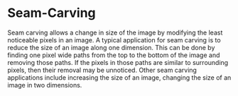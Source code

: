 # Seam-Carving
Seam carving allows a change in size of the image by modifying the least noticeable pixels in an image. A typical application for seam carving is to reduce the size of an image along one dimension. This can be done by finding one pixel wide paths from the top to the bottom of the image and removing those paths. If the pixels in those paths are similar to surrounding pixels, then their removal may be unnoticed. Other seam carving applications include increasing the size of an image, changing the size of an image in two dimensions.
